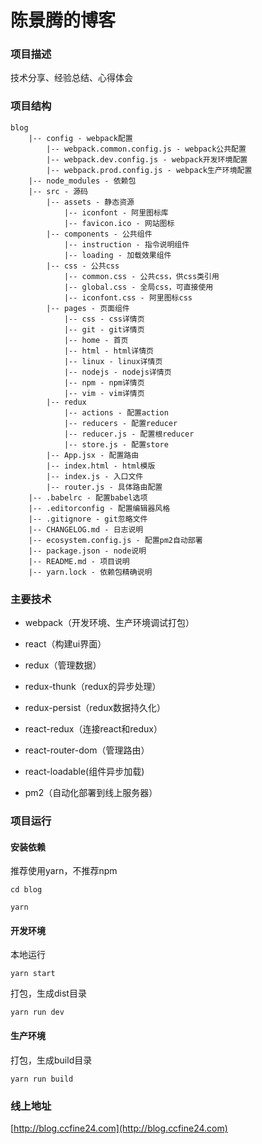 # 陈景腾的博客

### 项目描述

技术分享、经验总结、心得体会

### 项目结构

```
blog
    |-- config - webpack配置
        |-- webpack.common.config.js - webpack公共配置
        |-- webpack.dev.config.js - webpack开发环境配置
	    |-- webpack.prod.config.js - webpack生产环境配置
    |-- node_modules - 依赖包
    |-- src - 源码
	    |-- assets - 静态资源
		    |-- iconfont - 阿里图标库
		    |-- favicon.ico - 网站图标
	    |-- components - 公共组件
		    |-- instruction - 指令说明组件
		    |-- loading - 加载效果组件
		|-- css - 公共css
            |-- common.css - 公共css，供css类引用
            |-- global.css - 全局css，可直接使用
            |-- iconfont.css - 阿里图标css
		|-- pages - 页面组件
            |-- css - css详情页
            |-- git - git详情页
            |-- home - 首页
            |-- html - html详情页
            |-- linux - linux详情页
            |-- nodejs - nodejs详情页
            |-- npm - npm详情页
            |-- vim - vim详情页
		|-- redux
            |-- actions - 配置action
            |-- reducers - 配置reducer
            |-- reducer.js - 配置根reducer
            |-- store.js - 配置store
		|-- App.jsx - 配置路由
		|-- index.html - html模版
		|-- index.js - 入口文件
        |-- router.js - 具体路由配置
    |-- .babelrc - 配置babel选项
    |-- .editorconfig - 配置编辑器风格
    |-- .gitignore - git忽略文件
    |-- CHANGELOG.md - 日志说明
    |-- ecosystem.config.js - 配置pm2自动部署
    |-- package.json - node说明
    |-- README.md - 项目说明
    |-- yarn.lock - 依赖包精确说明
```

### 主要技术

* webpack（开发环境、生产环境调试打包）

* react（构建ui界面）

* redux（管理数据）

* redux-thunk（redux的异步处理）

* redux-persist（redux数据持久化）

* react-redux（连接react和redux）

* react-router-dom（管理路由）

* react-loadable(组件异步加载)

* pm2（自动化部署到线上服务器）

### 项目运行

#### 安装依赖

推荐使用yarn，不推荐npm

    cd blog

    yarn

#### 开发环境

本地运行

    yarn start

打包，生成dist目录
	
    yarn run dev

#### 生产环境

打包，生成build目录

    yarn run build

### 线上地址

[http://blog.ccfine24.com](http://blog.ccfine24.com)